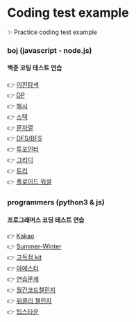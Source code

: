 # Coding test example
✨ Practice coding test example

### boj (javascript - node.js)
#### 백준 코팅 테스트 연습

👉 [이진탐색](https://github.com/ktmihs/CodingTest/tree/main/boj/binary_search) <br/> 
👉 [DP](https://github.com/ktmihs/CodingTest/tree/main/boj/dp) <br/> 
👉 [해시](https://github.com/ktmihs/CodingTest/tree/main/boj/hash) <br/> 
👉 [스택](https://github.com/ktmihs/CodingTest/tree/main/boj/stack) <br/> 
👉 [문자열](https://github.com/ktmihs/CodingTest/tree/main/boj/string) <br/> 
👉 [DFS/BFS](https://github.com/ktmihs/CodingTest/tree/main/boj/DFS_BFS) <br/> 
👉 [투포인터](https://github.com/ktmihs/CodingTest/tree/main/boj/two_pointer) <br/> 
👉 [그리디](https://github.com/ktmihs/CodingTest/tree/main/boj/greedy) <br/> 
👉 [트리](https://github.com/ktmihs/CodingTest/tree/main/boj/tree) <br/> 
👉 [플로이드 워셜](https://github.com/ktmihs/CodingTest/tree/main/boj/floyd-warshall) <br/> 

### programmers (python3 & js)
#### 프로그래머스 코딩 테스트 연습

👉 [Kakao](https://github.com/ktmihs/CodingTest/tree/main/programmers/Kakao) <br/> 
👉 [Summer-Winter](https://github.com/ktmihs/CodingTest/tree/main/programmers/Summer-Winter) <br/> 
👉 [고득점 kit](https://github.com/ktmihs/CodingTest/tree/main/programmers/%EA%B3%A0%EB%93%9D%EC%A0%90%20Kit) <br/>
👉 [마에스터](https://github.com/ktmihs/CodingTest/tree/main/programmers/%EB%A7%88%EC%97%90%EC%8A%A4%ED%84%B0) <br/>
👉 [연습문제](https://github.com/ktmihs/CodingTest/tree/main/programmers/%EC%97%B0%EC%8A%B5%EB%AC%B8%EC%A0%9C) <br/>
👉 [월간코드챌린지](https://github.com/ktmihs/CodingTest/tree/main/programmers/%EC%9B%94%EA%B0%84%EC%BD%94%EB%93%9C%EC%B1%8C%EB%A6%B0%EC%A7%80) <br/>
👉 [위클리 챌린지](https://github.com/ktmihs/CodingTest/tree/main/programmers/%EC%9C%84%ED%81%B4%EB%A6%AC%20%EC%B1%8C%EB%A6%B0%EC%A7%80) <br/>
👉 [팁스타운](https://github.com/ktmihs/CodingTest/tree/main/programmers/%ED%8C%81%EC%8A%A4%ED%83%80%EC%9A%B4) <br/>
